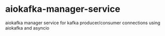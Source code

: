 # aiokafka-manager-service
aiokafka manager service for kafka producer/consumer connections using aiokafka and asyncio
